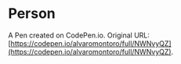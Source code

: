 # Person

A Pen created on CodePen.io. Original URL: [https://codepen.io/alvaromontoro/full/NWNvyQZ](https://codepen.io/alvaromontoro/full/NWNvyQZ).
